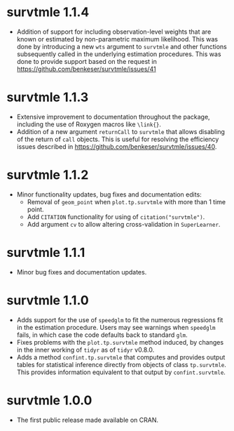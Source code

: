 # survtmle 1.1.4
* Addition of support for including observation-level weights that are known or
  estimated by non-parametric maximum likelihood. This was done by introducing
  a new `wts` argument to `survtmle` and other functions subsequently called in
  the underlying estimation procedures. This was done to provide support based
  on the request in https://github.com/benkeser/survtmle/issues/41

# survtmle 1.1.3
* Extensive improvement to documentation throughout the package, including the
  use of Roxygen macros like `\link{}`.
* Addition of a new argument `returnCall` to `survtmle` that allows disabling
  of the return of `call` objects. This is useful for resolving the efficiency
  issues described in https://github.com/benkeser/survtmle/issues/40.

# survtmle 1.1.2
* Minor functionality updates, bug fixes and documentation edits:
  * Removal of `geom_point` when `plot.tp.survtmle` with more than 1 time point.
  * Add `CITATION` functionality for using of `citation("survtmle")`.
  * Add argument `cv` to allow altering cross-validation in `SuperLearner`.

# survtmle 1.1.1
* Minor bug fixes and documentation updates.

# survtmle 1.1.0
* Adds support for the use of `speedglm` to fit the numerous regressions fit in
    the estimation procedure. Users may see warnings when `speedglm` fails, in
    which case the code defaults back to standard `glm`.
* Fixes problems with the `plot.tp.survtmle` method induced, by changes in the
    inner working of `tidyr` as of `tidyr` v0.8.0.
* Adds a method `confint.tp.survtmle` that computes and provides output tables
    for statistical inference directly from objects of class `tp.survtmle`. This
    provides information equivalent to that output by `confint.survtmle`.

# survtmle 1.0.0
* The first public release made available on CRAN.
